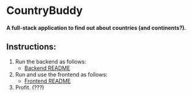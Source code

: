 # CountryBuddy
#### A full-stack application to find out about countries (and continents?).

## Instructions:
1. Run the backend as follows:
    - [Backend README](https://github.com/Nomi/CountryBuddy/blob/master/backend/readme.md)
2. Run and use the frontend as follows:
    - [Frontend README](https://github.com/Nomi/CountryBuddy/blob/master/frontend/readme.md)
3. Profit. (???)
